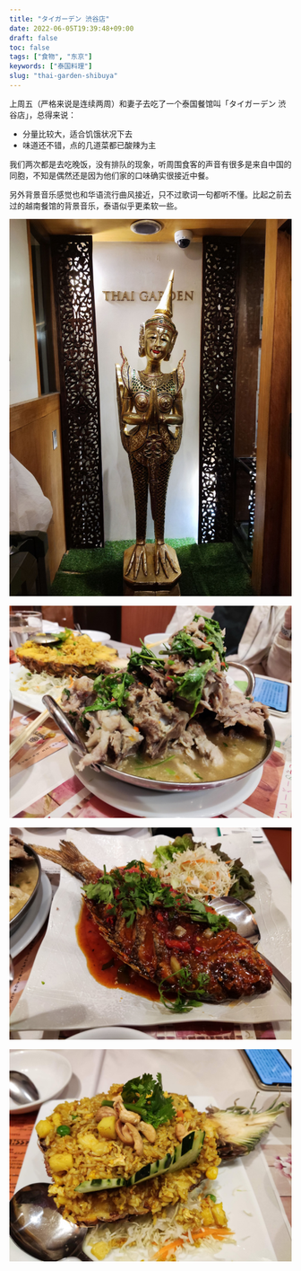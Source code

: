 ```yaml
---
title: "タイガーデン 渋谷店"
date: 2022-06-05T19:39:48+09:00
draft: false
toc: false
tags: ["食物", "东京"]
keywords: ["泰国料理"]
slug: "thai-garden-shibuya"
---
```


上周五（严格来说是连续两周）和妻子去吃了一个泰国餐馆叫「タイガーデン 渋谷店」，总得来说：

- 分量比较大，适合饥饿状况下去
- 味道还不错，点的几道菜都已酸辣为主

我们两次都是去吃晚饭，没有排队的现象，听周围食客的声音有很多是来自中国的同胞，不知是偶然还是因为他们家的口味确实很接近中餐。

另外背景音乐感觉也和华语流行曲风接近，只不过歌词一句都听不懂。比起之前去过的越南餐馆的背景音乐，泰语似乎更柔软一些。

![门口的不明塑像](featured_thai_garden.jpg)

![一盆子排骨](dish_ribs.jpg)

![一整条鱼](dish_fish.jpg)

![装在半只菠萝里的菠萝饭](dish_pineapple_rice.jpg)
